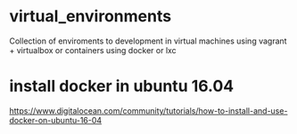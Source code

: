 # virtual_environments
Collection of enviroments to development in virtual machines using vagrant + virtualbox or containers using docker or lxc


# install docker in ubuntu 16.04
https://www.digitalocean.com/community/tutorials/how-to-install-and-use-docker-on-ubuntu-16-04
